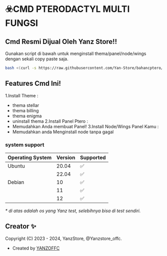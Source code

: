 # :biohazard:CMD PTERODACTYL MULTI FUNGSI


## Cmd Resmi Dijual Oleh Yanz Store!!

Gunakan script di bawah untuk menginstall thema/panel/node/wings dengan sekali copy paste saja.

```bash
bash <(curl -s https://raw.githubusercontent.com/Yan-Store/bahancptero/main/install.sh)
```

## Features Cmd Ini!

1.Install Theme :
  - thema stellar
  - thema billing
  - thema enigma
  - uninstall thema
2.Install Panel Ptero :
  - Memudahkan Anda membuat Panel!
3.Install Node/Wings Panel Kamu :
  - Memudahkan anda Menginstall node tanpa gagal

### system support

| Operating System | Version | Supported          |
| ---------------- | ------- | ------------------ |
| Ubuntu           | 20.04   | :white_check_mark: |
|                  | 22.04   | :white_check_mark: |
| Debian           | 10      | :white_check_mark: |
|                  | 11      | :white_check_mark: |
|                  | 12      | :white_check_mark: |

_\* di atas adalah os yang Yanz test, selebihnya bisa di test sendiri._

## Creator ✨

Copyright (C) 2023 - 2024, YanzStore, @Yanzstore_offc.

- Created by [ YANZOFFC ](https://github.com/Yan-Store)

